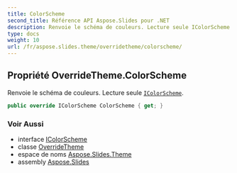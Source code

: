 ```yaml
---
title: ColorScheme
second_title: Référence API Aspose.Slides pour .NET
description: Renvoie le schéma de couleurs. Lecture seule IColorScheme aspose.slides.theme/icolorscheme.
type: docs
weight: 10
url: /fr/aspose.slides.theme/overridetheme/colorscheme/
---
```


## Propriété OverrideTheme.ColorScheme

Renvoie le schéma de couleurs. Lecture seule [`IColorScheme`](../../icolorscheme).

```csharp
public override IColorScheme ColorScheme { get; }
```

### Voir Aussi

* interface [IColorScheme](../../icolorscheme)
* classe [OverrideTheme](../../overridetheme)
* espace de noms [Aspose.Slides.Theme](../../overridetheme)
* assembly [Aspose.Slides](../../../)

<!-- NE PAS MODIFIER : généré par xmldocmd pour Aspose.Slides.dll -->
